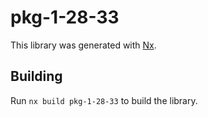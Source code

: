 # pkg-1-28-33

This library was generated with [Nx](https://nx.dev).

## Building

Run `nx build pkg-1-28-33` to build the library.

